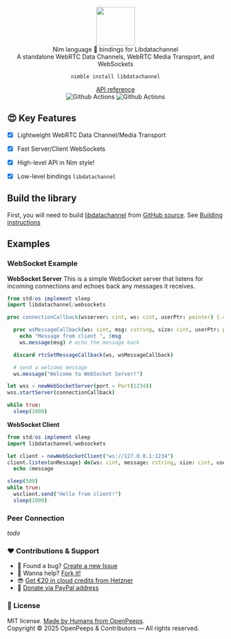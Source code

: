 <p align="center">
  <img src="https://github.com/openpeeps/PKG/blob/main/.github/logo.png" width="90px"><br>
  Nim language 👑 bindings for Libdatachannel<br>A standalone WebRTC Data Channels, WebRTC Media Transport, and WebSockets
</p>

<p align="center">
  <code>nimble install libdatachannel</code>
</p>

<p align="center">
  <a href="https://openpeeps.github.io/libdatachannel-nim">API reference</a><br>
  <img src="https://github.com/openpeeps/libdatachannel-nim/workflows/test/badge.svg" alt="Github Actions">  <img src="https://github.com/openpeeps/libdatachannel-nim/workflows/docs/badge.svg" alt="Github Actions">
</p>

## 😍 Key Features
- [x] Lightweight WebRTC Data Channel/Media Transport
- [x] Fast Server/Client WebSockets

- [x] High-level API in Nim style!
- [x] Low-level bindings `libdatachannel`

## Build the library
First, you will need to build [libdatachannel](https://libdatachannel.org/) from [GitHub source](https://github.com/paullouisageneau/libdatachannel). See [Building instructions](https://github.com/paullouisageneau/libdatachannel/blob/master/BUILDING.md)

## Examples

### WebSocket Example

**WebSocket Server**
This is a simple WebSocket server that listens for incoming connections and echoes back any messages it receives.
```nim
from std/os implement sleep
import libdatachannel/websockets

proc connectionCallback(wsserver: cint, ws: cint, userPtr: pointer) {.cdecl.} =

  proc wsMessageCallback(ws: cint, msg: cstring, size: cint, userPtr: pointer) =
    echo "Message from client ", $msg    
    ws.message(msg) # echo the message back

  discard rtcSetMessageCallback(ws, wsMessageCallback)

  # send a welcome message
  ws.message("Welcome to WebSocket Server!")

let wss = newWebSocketServer(port = Port(1234))
wss.startServer(connectionCallback)

while true:
  sleep(1000)
```

**WebSocket Client**
```nim
from std/os implement sleep
import libdatachannel/websockets

let client = newWebSocketClient("ws://127.0.0.1:1234")
client.listen(onMessage) do(ws: cint, message: cstring, size: cint, userPtr: pointer):
  echo $message

sleep(500)
while true:
  wsclient.send("Hello from client!")
  sleep(1000)
```

### Peer Connection
_todo_

### ❤ Contributions & Support
- 🐛 Found a bug? [Create a new Issue](https://github.com/openpeeps/libdatachannel-nim/issues)
- 👋 Wanna help? [Fork it!](https://github.com/openpeeps/libdatachannel-nim/fork)
- 😎 [Get €20 in cloud credits from Hetzner](https://hetzner.cloud/?ref=Hm0mYGM9NxZ4)
- 🥰 [Donate via PayPal address](https://www.paypal.com/donate/?hosted_button_id=RJK3ZTDWPL55C)

### 🎩 License
MIT license. [Made by Humans from OpenPeeps](https://github.com/openpeeps).<br>
Copyright &copy; 2025 OpenPeeps & Contributors &mdash; All rights reserved.
